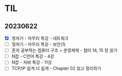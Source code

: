 # TIL

## 20230622

- [x]  정처기 - 마무리 특강 - 네트워크
- [ ]  정처기 - 마무리 특강 - 보안(1)
- [ ]  혼자 공부하는 컴퓨터 구조 + 운영체제 - 챕터 14, 15 장 읽기
- [ ]  N잡 - C언어 특강 - 4강
- [ ]  N잡 - 자바 특강 - 11강
- [ ]  TCP/IP 쉽게 더 쉽게 - Chapter 02 읽고 정리하기